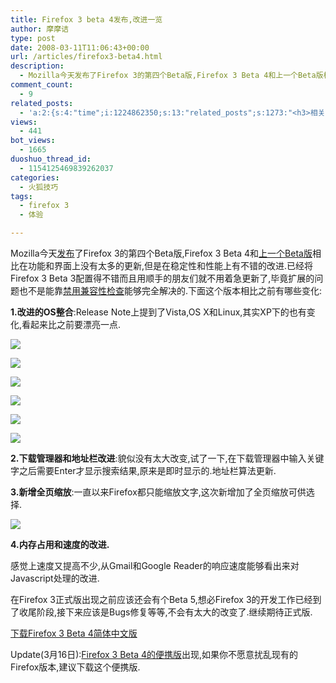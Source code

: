 ```yaml
---
title: Firefox 3 beta 4发布,改进一览
author: 摩摩诘
type: post
date: 2008-03-11T11:06:43+00:00
url: /articles/firefox3-beta4.html
description:
  - Mozilla今天发布了Firefox 3的第四个Beta版,Firefox 3 Beta 4和上一个Beta版相比在功能和界面上没有太多的更新,但是在稳定性和性能上有不错的改进.
comment_count:
  - 9
related_posts:
  - 'a:2:{s:4:"time";i:1224862350;s:13:"related_posts";s:1273:"<h3>相关日志</h3><ul class="related_post"><li><a href="http://www.digglife.cn/articles/firefox3rc1-download-improvements.html" title="Firefox 3 RC1发布,绿色便携版下载">Firefox 3 RC1发布,绿色便携版下载</a></li><li><a href="http://www.digglife.cn/articles/firefox3-beta5.html" title="Firefox 3 Beta 5发布,绿色便携版下载">Firefox 3 Beta 5发布,绿色便携版下载</a></li><li><a href="http://www.digglife.cn/articles/first-look-of-firefox3b3.html" title="Firefox 3 Beta 3新特性体验">Firefox 3 Beta 3新特性体验</a></li><li><a href="http://www.digglife.cn/articles/firefox3-themes-download-windows-mac.html" title="Windows XP,Vista和Mac版Firefox 3主题下载">Windows XP,Vista和Mac版Firefox 3主题下载</a></li><li><a href="http://www.digglife.cn/articles/firefox3-download-day.html" title="Go Go Go!Firefox 3!">Go Go Go!Firefox 3!</a></li><li><a href="http://www.digglife.cn/articles/enjoy-wlw-technical-preview.html" title="Window Live Writer技术预览版下载和体验">Window Live Writer技术预览版下载和体验</a></li><li><a href="http://www.digglife.cn/articles/add-google-toolbar-functions-firefox3.html" title="给Firefox 3添加Google Toolbar的功能">给Firefox 3添加Google Toolbar的功能</a></li></ul>";}'
views:
  - 441
bot_views:
  - 1665
duoshuo_thread_id:
  - 1154125469839262037
categories:
  - 火狐技巧
tags:
  - firefox 3
  - 体验

---
```

Mozilla今天<a href="http://www.mozilla.com/en-US/firefox/3.0b4/releasenotes/" target="_blank">发布</a>了Firefox 3的第四个Beta版,Firefox 3 Beta 4和<a href="https://www.digglife.net/articles/first-look-of-firefox3b3.html" target="_blank">上一个Beta版</a>相比在功能和界面上没有太多的更新,但是在稳定性和性能上有不错的改进.已经将Firefox 3 Beta 3配置得不错而且用顺手的朋友们就不用着急更新了,毕竟扩展的问题也不是能靠<a href="https://www.digglife.net/articles/first-look-of-firefox3b3.html" target="_blank">禁用兼容性检查</a>能够完全解决的.下面这个版本相比之前有哪些变化:

<!--more-->

**1.改进的OS整合**:Release Note上提到了Vista,OS X和Linux,其实XP下的也有变化,看起来比之前要漂亮一点.

![][1]

![][2]

![][3]

![][4]

![][5]

![][6]

**2.下载管理器和地址栏改进**:貌似没有太大改变,试了一下,在下载管理器中输入关键字之后需要Enter才显示搜索结果,原来是即时显示的.地址栏算法更新.

**3.新增全页缩放**:一直以来Firefox都只能缩放文字,这次新增加了全页缩放可供选择.

![][7]

**4.内存占用和速度的改进.**

感觉上速度又提高不少,从Gmail和Google Reader的响应速度能够看出来对Javascript处理的改进.

在Firefox 3正式版出现之前应该还会有个Beta 5,想必Firefox 3的开发工作已经到了收尾阶段,接下来应该是Bugs修复等等,不会有太大的改变了.继续期待正式版.

<a href="http://www.mozilla.com/en-US/firefox/all-beta.html" title="下载Firefox 3 Beta 4简体中文版" target="_blank">下载Firefox 3 Beta 4简体中文版</a>

Update(3月16日):<a href="http://portableapps.com/apps/internet/firefox_portable" title="Firefox 3 beta 4便携版" target="_blank">Firefox 3 Beta 4的便携版</a>出现,如果你不愿意扰乱现有的Firefox版本,建议下载这个便携版.

 [1]: https://www.digglife.net/qiniu/2471/image/841b8197355bdfcd76e24d9731235bbc.jpg
 [2]: https://www.digglife.net/qiniu/2471/image/44f7d8535c0ea0e7b9f09a8807280d58.jpg
 [3]: https://www.digglife.net/qiniu/2471/image/29bdf17bc02fac95bc14941ec0af3a54.jpg
 [4]: https://www.digglife.net/qiniu/2471/image/fd0da80e66b1a53ff46eae22668c0430.jpg
 [5]: https://www.digglife.net/qiniu/2471/image/ec6ef7fe0966192a6d896883a64ba36e.jpg
 [6]: https://www.digglife.net/wp-content/uploads/3/379/2008/02/firefox3-icons-thumb.png
 [7]: https://www.digglife.net/qiniu/2471/image/928b7251f3f512fd031de4e06d54b776.jpg
